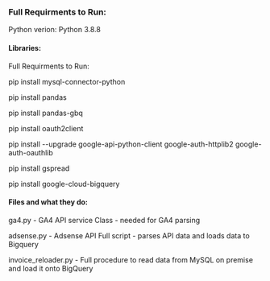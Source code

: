 ### Full Requirments to Run:

Python verion:  Python 3.8.8

#### Libraries:
Full Requirments to Run:

pip install mysql-connector-python

pip install pandas

pip install pandas-gbq

pip install oauth2client

pip install --upgrade google-api-python-client google-auth-httplib2 google-auth-oauthlib

pip install gspread

pip install google-cloud-bigquery


#### Files and what they do:

ga4.py - GA4 API service Class - needed for GA4 parsing

adsense.py - Adsense API Full script - parses API data and loads data to Bigquery

invoice_reloader.py - Full procedure to read data from MySQL on premise and load it onto BigQuery
